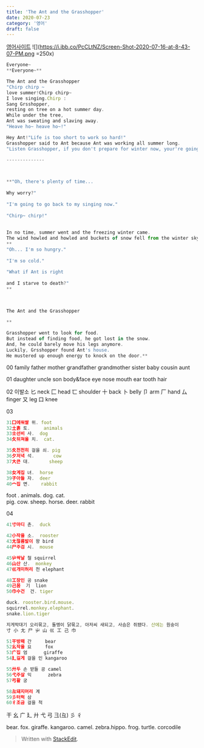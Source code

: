 ```yaml
---
title: 'The Ant and the Grasshopper'
date: 2020-07-23
category: '영어'
draft: false
---
```

[영어사이트](http://blog.naver.com/PostView.nhn?blogId=leane55&logNo=221070278253)
![](https://i.ibb.co/PcCLtNZ/Screen-Shot-2020-07-16-at-8-43-07-PM.png =250x)
```js
Everyone~
**Everyone~**  

The Ant and the Grasshopper
"Chirp chirp ~  
love summer!Chirp chirp~ 
I love singing.Chirp :
Sang Grsshopper, 
resting on tree on a hot summer day.  
While under the tree, 
Ant was sweating and slaving away.  
"Heave ho~ heave ho~!"

Hey Ant!"Life is too short to work so hard!"  
Grasshopper said to Ant because Ant was working all summer long.  
"Listen Grasshopper, if you don't prepare for winter now, your're going to starve! Heave ho~!"  

--------------

  

**"Oh, there's plenty of time...  
  
Why worry?"  
  
"I'm going to go back to my singing now."  
  
"Chirp~ chirp!"  
  
  
In no time, summer went and the freezing winter came.  
The wind howled and howled and buckets of snow fell from the winter sky.**  
**  
"Oh... I'm so hungry."  
  
"I'm so cold."  
  
"What if Ant is right  
  
and I starve to death?"  
**

  

The Ant and the Grasshopper

**  
  
Grasshopper went to look for food.  
But instead of finding food, he got lost in the snow.  
And, he could barely move his legs anymore.  
Luckily, Grsshopper found Ant's house.  
He mustered up enough energy to knock on the door.**

```
00
family
father
mother
grandfather
grandmother
sister
baby
cousin
aunt

01
daughter
uncle
son
body&face
eye
nose
mouth
ear
tooth
hair

02 이발소
匕 neck
匚 head
匸 shoulder
十 back
卜 belly
卩 arm
厂 hand
厶 finger
又 leg
口 knee

03
```js
31囗에워쌀 위. foot 
32土흙 토.     animals
33士선비 사.  dog
34夂뒤쳐올 치.  cat.

35夊천천히 걸을 쇠. pig
36夕저녁 석.       cow
37大큰 대.       sheep

38女계집 녀.  horse
39子아들 자.  deer
40宀집 면.    rabbit 
```
 foot . animals. dog. cat.  
 pig. cow. sheep. 
 horse. deer. rabbit 
 
 04
```js
41寸마디 촌.  duck

42小작을 소.  rooster
43尢절름발이 왕 bird
44尸주검 시.  mouse

45屮싹날 철 squirrel
46山산 산.  monkey
47巛개미허리 천 elephant

48工장인 공 snake
49己몸  기  lion
50巾수건  건. tiger

duck. rooster.bird.mouse.
squirrel.monkey.elephant.
snake.lion.tiger

지게막대기 오리묶고, 돌멩이 닭묶고, 아저씨 새되고, 사슴은 쥐됐다. 산에는 원숭이
寸 小 尢 尸 屮 山 巛 工 己 巾
```
```js
51干방패 간     bear
52幺작을 요     fox
53广집 엄      giraffe
54廴길게 걸을 인 kangaroo

55廾두 손 받들 공 camel
56弋주살 익      zebra
57弓활 궁

58彑돼지머리 계
59彡터럭 삼
60彳조금 걸을 척
```
干 幺 广 廴 廾 弋 弓 彐(彑) 彡 彳

bear. fox. giraffe. kangaroo.
camel. zebra.hippo.
frog. turtle. corcodile
> Written with [StackEdit](https://stackedit.io/).
<!--stackedit_data:
eyJoaXN0b3J5IjpbMTUzNzA2NjAxNiwxMjY0NTQxNDEsMTc2Mz
gwNDgyOSwtMjU0MTEwMjg1LDIxMTQ5NzM0OCwtMTU2MTg2ODkx
MCw2NDQzOTAzMjgsLTMxNTU2MjM4LDExODUxNzIzNDgsNTM3NT
M4MzIyLC05Mjc0MTk1MDgsMTU3NjYzNjYxMCwxNDUzNjI1MDMx
LC0xOTY3MDgxMTUwLC03OTg2MzUzODcsLTE5NjQxNjExMF19
-->